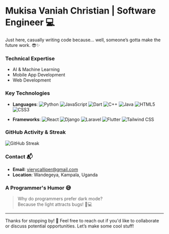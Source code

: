 
# Mukisa Vaniah Christian | Software Engineer 💻

Just here, casually writing code because… well, someone’s gotta make the future work. 😎✨

### Technical Expertise
- AI & Machine Learning
- Mobile App Development
- Web Development

### Key Technologies 
- **Languages**: 
  ![Python](https://img.shields.io/badge/-Python-3776AB?style=flat&logo=python&logoColor=white)
  ![JavaScript](https://img.shields.io/badge/-JavaScript-F7DF1E?style=flat&logo=javascript&logoColor=black)
  ![Dart](https://img.shields.io/badge/-Dart-0175C2?style=flat&logo=dart&logoColor=white)
  ![C++](https://img.shields.io/badge/-C++-00599C?style=flat&logo=cplusplus&logoColor=white)
  ![Java](https://img.shields.io/badge/-Java-007396?style=flat&logo=java&logoColor=white)
  ![HTML5](https://img.shields.io/badge/-HTML5-E34F26?style=flat&logo=html5&logoColor=white)
  ![CSS3](https://img.shields.io/badge/-CSS3-1572B6?style=flat&logo=css3&logoColor=white)

- **Frameworks**: 
  ![React](https://img.shields.io/badge/-React-61DAFB?style=flat&logo=react&logoColor=black)
  ![Django](https://img.shields.io/badge/-Django-092E20?style=flat&logo=django&logoColor=white)
  ![Laravel](https://img.shields.io/badge/-Laravel-FF2D20?style=flat&logo=laravel&logoColor=white)
  ![Flutter](https://img.shields.io/badge/-Flutter-02569B?style=flat&logo=flutter&logoColor=white)
  ![Tailwind CSS](https://img.shields.io/badge/-Tailwind%20CSS-06B6D4?style=flat&logo=tailwindcss&logoColor=white)

### GitHub Activity & Streak
![GitHub Streak](https://github-readme-streak-stats.herokuapp.com/?user=Vaniahchristian&theme=dark&hide_border=true)

### Contact 📬
- **Email**: [vierycalliper@gmail.com](mailto:vierycalliper@gmail.com)  
- **Location**: Wandegeya, Kampala, Uganda 



### A Programmer's Humor 😅
> Why do programmers prefer dark mode?  
> Because the light attracts bugs! 🐛💻

---

Thanks for stopping by! 👋 Feel free to reach out if you'd like to collaborate or discuss potential opportunities. Let’s make some cool stuff! 
